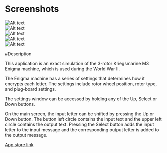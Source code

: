 # Screenshots
![Alt text](https://github.com/PeterL328/Enigma/blob/master/ScreenShots/screenshot01.png?raw=true)</br>
![Alt text](https://github.com/PeterL328/Enigma/blob/master/ScreenShots/screenshot02.png?raw=true)</br>
![Alt text](https://github.com/PeterL328/Enigma/blob/master/ScreenShots/screenshot03.png?raw=true)</br>
![Alt text](https://github.com/PeterL328/Enigma/blob/master/ScreenShots/screenshot04.png?raw=true)</br>
![Alt text](https://github.com/PeterL328/Enigma/blob/master/ScreenShots/screenshot05.png?raw=true)</br>


#Description

This application is an exact simulation of the 3-rotor Kriegsmarine M3 Enigma machine, which is used during the World War II. 



The Enigma machine has a series of settings that determines how it encrypts each letter. The settings include rotor wheel position, rotor type, and plug-board settings. 



The settings window can be accessed by holding any of the Up, Select or Down buttons.



On the main screen, the input letter can be shifted by pressing the Up or Down button. The button left circle contains the input text and the upper left circle contains the output text. Pressing the Select button adds the input letter to the input message and the corresponding output letter is added to the output message.


<a href="https://apps.getpebble.com/applications/564574afb69084719900003a">App store link</a>


